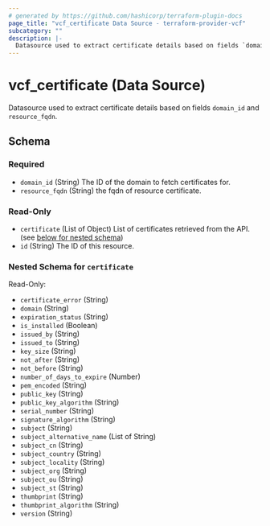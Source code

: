 ```yaml
---
# generated by https://github.com/hashicorp/terraform-plugin-docs
page_title: "vcf_certificate Data Source - terraform-provider-vcf"
subcategory: ""
description: |-
  Datasource used to extract certificate details based on fields `domain_id` and `resource_fqdn`.
---
```


# vcf_certificate (Data Source)

Datasource used to extract certificate details based on fields `domain_id` and `resource_fqdn`.



<!-- schema generated by tfplugindocs -->
## Schema

### Required

- `domain_id` (String) The ID of the domain to fetch certificates for.
- `resource_fqdn` (String) the fqdn of resource certificate.

### Read-Only

- `certificate` (List of Object) List of certificates retrieved from the API. (see [below for nested schema](#nestedatt--certificate))
- `id` (String) The ID of this resource.

<a id="nestedatt--certificate"></a>
### Nested Schema for `certificate`

Read-Only:

- `certificate_error` (String)
- `domain` (String)
- `expiration_status` (String)
- `is_installed` (Boolean)
- `issued_by` (String)
- `issued_to` (String)
- `key_size` (String)
- `not_after` (String)
- `not_before` (String)
- `number_of_days_to_expire` (Number)
- `pem_encoded` (String)
- `public_key` (String)
- `public_key_algorithm` (String)
- `serial_number` (String)
- `signature_algorithm` (String)
- `subject` (String)
- `subject_alternative_name` (List of String)
- `subject_cn` (String)
- `subject_country` (String)
- `subject_locality` (String)
- `subject_org` (String)
- `subject_ou` (String)
- `subject_st` (String)
- `thumbprint` (String)
- `thumbprint_algorithm` (String)
- `version` (String)
